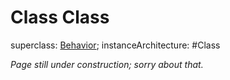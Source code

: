 # Class Class

superclass: [Behavior](Behavior);
instanceArchitecture: #Class

_Page still under construction; sorry about that._

